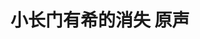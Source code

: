 ---
logo: images/music/小长门有希的消失原声.jpg
title: 小长门有希的消失 原声
subTitle: CD特典，由角川书店于2015年6月-2016年1月发售

category: 音乐

hasResource: true
downloadList:
  - intro: 1卷7z
    size: 109.3MB
    link: 
  - intro: 1卷wav
    size: 226.8MB
    link: 
  - intro: 云盘 提取码:srks
    size: 
    link: https://pan.baidu.com/s/10fg3qifk1rDGZJMadud1yg

downloadContent: |
  CD特典，由角川书店于2015年6月-2016年1月发售<br><br>
  PS：该资源非完整，如果你拥有该资源的较完整版，也可向我们提交反馈。
---
